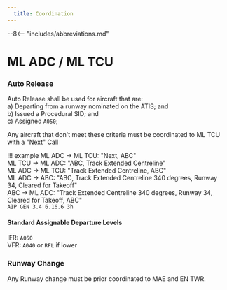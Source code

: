 ```yaml
---
  title: Coordination
---
```


--8<-- "includes/abbreviations.md"

# ML ADC / ML TCU
### Auto Release

Auto Release shall be used for aircraft that are:    
a) Departing from a runway nominated on the ATIS; and  
b) Issued a Procedural SID; and   
c) Assigned `A050`;

Any aircraft that don't meet these criteria must be coordinated to ML TCU with a "Next" Call

!!! example
    ML ADC -> ML TCU: "Next, ABC"  
    ML TCU -> ML ADC: "ABC, Track Extended Centreline"  
    ML ADC -> ML TCU: "Track Extended Centreline, ABC"  
    ML ADC -> ABC: "ABC, Track Extended Centreline 340 degrees, Runway 34, Cleared for Takeoff"  
    ABC -> ML ADC: "Track Extended Centreline 340 degrees, Runway 34, Cleared for Takeoff, ABC"  
    `AIP GEN 3.4 6.16.6 3h`

#### Standard Assignable Departure Levels

IFR: `A050`  
VFR: `A040` or `RFL` if lower
### Runway Change
Any Runway change must be prior coordinated to MAE and EN TWR.